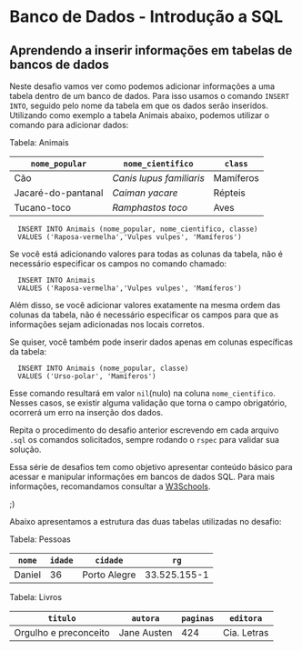 # Banco de Dados - Introdução a SQL
## Aprendendo a inserir informações em tabelas de bancos de dados

Neste desafio vamos ver como podemos adicionar informações a uma tabela dentro
de um banco de dados. Para isso usamos o comando `INSERT INTO`, seguido pelo
nome da tabela em que os dados serão inseridos. Utilizando como exemplo a tabela
Animais abaixo, podemos utilizar o comando para adicionar dados:

Tabela: Animais

| `nome_popular`     | `nome_cientifico`       | `class`  |
|--------------------|-------------------------|-----------|
| Cão                |*Canis lupus familiaris* | Mamíferos |
| Jacaré-do-pantanal |*Caiman yacare*          | Répteis   |
| Tucano-toco        |*Ramphastos toco*        | Aves      |

```
  INSERT INTO Animais (nome_popular, nome_cientifico, classe)
  VALUES ('Raposa-vermelha','Vulpes vulpes', 'Mamíferos')
```

Se você está adicionando valores para todas as colunas da tabela, não é
necessário especificar os campos no comando chamado:

```
  INSERT INTO Animais
  VALUES ('Raposa-vermelha','Vulpes vulpes', 'Mamíferos')
```

Além disso, se você adicionar valores exatamente na mesma ordem das colunas da
tabela, não é necessário especificar os campos para que as informações sejam
adicionadas nos locais corretos.

Se quiser, você também pode inserir dados apenas em colunas específicas da
tabela:

```
  INSERT INTO Animais (nome_popular, classe)
  VALUES ('Urso-polar', 'Mamíferos')
```

Esse comando resultará em valor `nil`(nulo) na coluna `nome_cientifico`. Nesses casos,
se existir alguma validação que torna o campo obrigatório, ocorrerá um erro na
inserção dos dados.

Repita o procedimento do desafio anterior escrevendo em cada arquivo `.sql` os
comandos solicitados, sempre rodando o `rspec` para validar sua solução.

Essa série de desafios tem como objetivo apresentar conteúdo básico para acessar
e manipular informações em bancos de dados SQL. Para mais informações,
recomandamos consultar a [W3Schools](https://www.w3schools.com).

;)


Abaixo apresentamos a estrutura das duas tabelas utilizadas no desafio:

Tabela: Pessoas

| `nome`       |`idade` | `cidade`      | `rg`          |
|--------------|--------|---------------|---------------|
| Daniel       | 36     | Porto Alegre  | 33.525.155-1  |


Tabela: Livros

| `titulo`              | `autora`     |`paginas`| `editora`   |
|-----------------------|-------------|---------|-------------|
| Orgulho e preconceito | Jane Austen | 424     | Cia. Letras |
